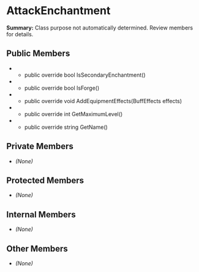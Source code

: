 # AttackEnchantment

**Summary:** Class purpose not automatically determined. Review members for details.

## Public Members
- - public override bool IsSecondaryEnchantment()
- - public override bool IsForge()
- - public override void AddEquipmentEffects(BuffEffects effects)
- - public override int GetMaximumLevel()
- - public override string GetName()

## Private Members
- *(None)*

## Protected Members
- *(None)*

## Internal Members
- *(None)*

## Other Members
- *(None)*
